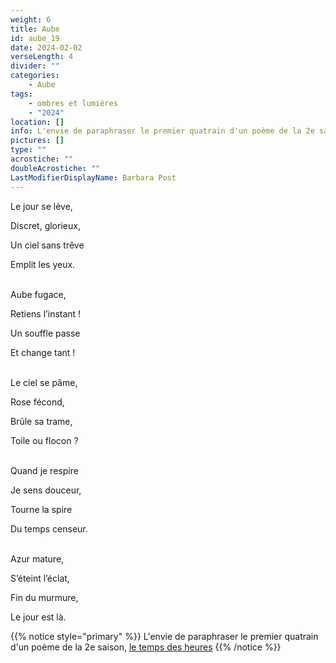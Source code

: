 ```yaml
---
weight: 6
title: Aube
id: aube_19
date: 2024-02-02
verseLength: 4
divider: ""
categories:
    - Aube
tags:
    - ombres et lumières
    - "2024"
location: []
info: L'envie de paraphraser le premier quatrain d'un poème de la 2e saison, [le temps des heures](..\2_deuxieme_saison\le_temps_des_heures)
pictures: []
type: ""
acrostiche: ""
doubleAcrostiche: ""
LastModifierDisplayName: Barbara Post
---
```

Le jour se lève,

Discret, glorieux,

Un ciel sans trêve 

Emplit les yeux.

 \
Aube fugace,

Retiens l’instant !

Un souffle passe

Et change tant !

 \
Le ciel se pâme,

Rose fécond,

Brûle sa trame,

Toile ou flocon ?

 \
Quand je respire

Je sens douceur,

Tourne la spire

Du temps censeur.

 \
Azur mature,

S’éteint l’éclat,

Fin du murmure,

Le jour est là.

<!-- FM:Snippet:Start data:{"id":"_simpleNotice","fields":[{"name":"content","value":"L'envie de paraphraser le premier quatrain d'un poème de la 2e saison..."}]} -->
{{% notice style="primary" %}}
L'envie de paraphraser le premier quatrain d'un poème de la 2e saison, [le temps des heures](..\2_deuxieme_saison\le_temps_des_heures)
{{% /notice %}}
<!-- FM:Snippet:End -->
